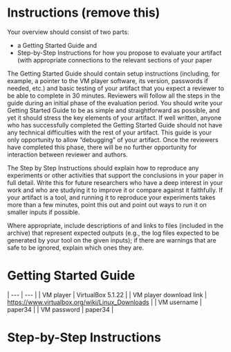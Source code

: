 # Instructions (remove this)

Your overview should consist of two parts:

- a Getting Started Guide and
- Step-by-Step Instructions for how you propose to evaluate your artifact (with
  appropriate connections to the relevant sections of your paper

The Getting Started Guide should contain setup instructions (including, for
example, a pointer to the VM player software, its version, passwords if needed,
etc.) and basic testing of your artifact that you expect a reviewer to be able
to complete in 30 minutes. Reviewers will follow all the steps in the guide
during an initial phase of the evaluation period. You should write your Getting
Started Guide to be as simple and straightforward as possible, and yet it should
stress the key elements of your artifact. If well written, anyone who has
successfully completed the Getting Started Guide should not have any technical
difficulties with the rest of your artifact. This guide is your only opportunity
to allow “debugging” of your artifact. Once the reviewers have completed this
phase, there will be no further opportunity for interaction between reviewer and
authors.

The Step by Step Instructions should explain how to reproduce any experiments or
other activities that support the conclusions in your paper in full detail.
Write this for future researchers who have a deep interest in your work and who
are studying it to improve it or compare against it faithfully. If your artifact
is a tool, and running it to reproduce your experiments takes more than a few
minutes, point this out and point out ways to run it on smaller inputs if
possible.

Where appropriate, include descriptions of and links to files (included in the
archive) that represent expected outputs (e.g., the log files expected to be
generated by your tool on the given inputs); if there are warnings that are safe
to be ignored, explain which ones they are.

#  Getting Started Guide

| --- | --- |
| VM player               | VirtualBox 5.1.22 |
| VM player download link | https://www.virtualbox.org/wiki/Linux_Downloads |
| VM username             | paper34 |
| VM password             | paper34 |

# Step-by-Step Instructions
